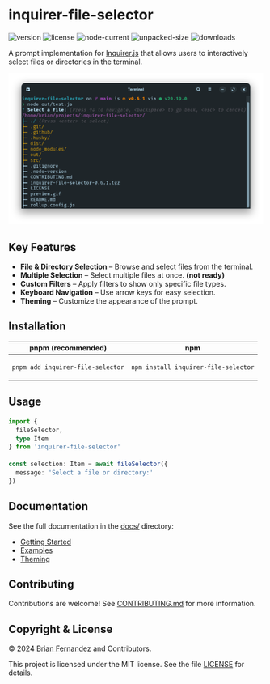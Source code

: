 # inquirer-file-selector

![version](https://img.shields.io/npm/v/inquirer-file-selector?label=latest)
![license](https://img.shields.io/npm/l/inquirer-file-selector)
![node-current](https://img.shields.io/node/v/inquirer-file-selector?color=darkgreen)
![unpacked-size](https://img.shields.io/npm/unpacked-size/inquirer-file-selector)
![downloads](https://img.shields.io/npm/dt/inquirer-file-selector)

A prompt implementation for [Inquirer.js](https://github.com/SBoudrias/Inquirer.js) that allows users to interactively select files or directories in the terminal.

![banner](docs/banner.png)

## Key Features

- **File & Directory Selection** – Browse and select files from the terminal.
- **Multiple Selection** – Select multiple files at once. **(not ready)**
- **Custom Filters** – Apply filters to show only specific file types.
- **Keyboard Navigation** – Use arrow keys for easy selection.
- **Theming** – Customize the appearance of the prompt.

## Installation

<table>
  <thead>
    <tr>
      <th>pnpm (recommended)</th>
      <th>npm</th>
    </tr>
  </thead>
  <tbody>
  <tr>
  <td>

```sh
pnpm add inquirer-file-selector
```

  </td>
  <td>

```sh
npm install inquirer-file-selector
```

  </td>
  </tr>
  </tbody>
</table>

## Usage

```ts
import {
  fileSelector,
  type Item
} from 'inquirer-file-selector'

const selection: Item = await fileSelector({
  message: 'Select a file or directory:'
})
```

## Documentation

See the full documentation in the [docs/](docs/) directory:

- [Getting Started](docs/getting-started.md)
- [Examples](docs/examples.md)
- [Theming](docs/theming.md)

## Contributing

Contributions are welcome! See [CONTRIBUTING.md](CONTRIBUTING.md) for more information.

## Copyright & License

© 2024 [Brian Fernandez](https://github.com/br14n-sol) and Contributors.

This project is licensed under the MIT license. See the file [LICENSE](LICENSE) for details.
